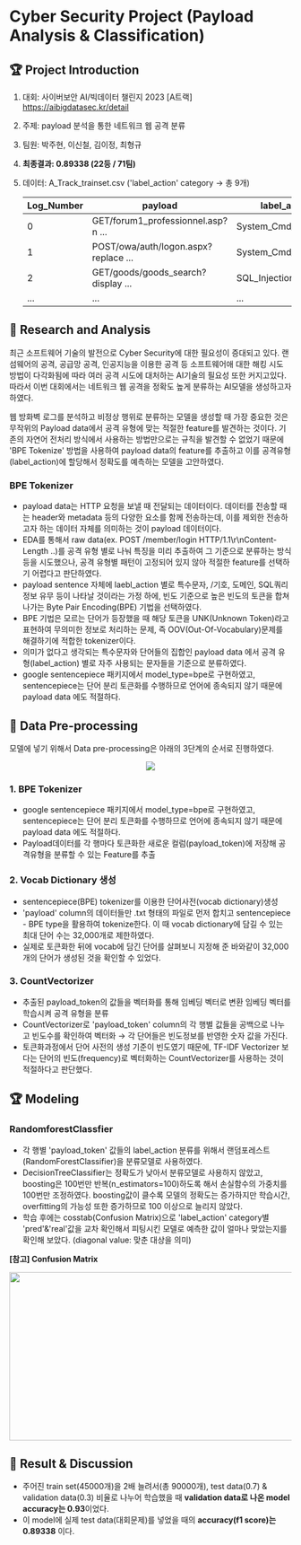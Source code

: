 # Cyber Security Project (Payload Analysis & Classification)


## 🏆 Project Introduction
 1. 대회: 사이버보안 AI/빅데이터 챌린지 2023 [A트랙] <https://aibigdatasec.kr/detail>
 2. 주제: payload 분석을 통한 네트워크 웹 공격 분류
 3. 팀원: 박주현, 이신철, 김이정, 최형규
 4. **최종결과: 0.89338 (22등 / 71팀)**
 5. 데이터: A_Track_trainset.csv ('label_action' category → 총 9개)

    
    |Log_Number|payload|label_action|
    |------|---|---|
    |0|GET/forum1_professionnel.asp?n ...|System_Cmd_Execution|
    |1|POST/owa/auth/logon.aspx?replace ...|System_Cmd_Execution|
    |2|GET/goods/goods_search?display ...|SQL_Injection|
    |...|...|...|



## 📖 Research and Analysis

최근 소프트웨어 기술의 발전으로 Cyber Security에 대한 필요성이 증대되고 있다. 랜섬웨어의 공격, 공급망 공격, 인공지능을 이용한 공격 등 소프트웨어애 대한 해킹 시도 방법이 다각화됨에 따라 여러 공격 시도에 대처하는 AI기술의 필요성 또한 커지고있다. 따라서 이번 대회에서는 네트워크 웹 공격을 정확도 높게 분류하는 AI모델을 생성하고자 하였다.


웹 방화벽 로그를 분석하고 비정상 행위로 분류하는 모델을 생성할 때 가장 중요한 것은 무작위의 Payload data에서 공격 유형에 맞는 적절한 feature를 발견하는 것이다. 기존의 자연어 전처리 방식에서 사용하는 방법만으로는 규칙을 발견할 수 없었기 때문에 'BPE Tokenize' 방법을 사용하여 payload data의 feature를 추출하고 이를 공격유형(label_action)에 할당해서 정확도를 예측하는 모델을 고안하였다.


### BPE Tokenizer
  - payload data는 HTTP 요청을 보낼 때 전달되는 데이터이다. 데이터를 전송할 때는 header와 metadata 등의 다양한 요소를 함께 전송하는데, 이를 제외한 전송하고자 하는 데이터 자체를 의미하는 것이 payload 데이터이다.
  - EDA를 통해서 raw data(ex. POST /member/login HTTP/1.1\r\nContent-Length ..)를 공격 유형 별로 나눠 특징을 미리 추출하여 그 기준으로 분류하는 방식 등을 시도했으나, 공격 유형별 패턴이 고정되어 있지 않아 적절한 feature를 선택하기 어렵다고 판단하였다.
  - payload sentence 자체에 laebl_action 별로 특수문자, /기호, 도메인, SQL쿼리 정보 유무 등이 나타날 것이라는 가정 하에, 빈도 기준으로 높은 빈도의 토큰을 합쳐나가는 Byte Pair Encoding(BPE) 기법을 선택하였다.
  - BPE 기법은 모르는 단어가 등장했을 때 해당 토큰을 UNK(Unknown Token)라고 표현하여 무의미한 정보로 처리하는 문제, 즉 OOV(Out-Of-Vocabulary)문제를 해결하기에 적합한 tokenizer이다.
  - 의미가 없다고 생각되는 특수문자와 단어들의 집합인 payload data 에서 공격 유형(label_action) 별로 자주 사용되는 문자들을 기준으로 분류하였다.
  - google sentencepiece 패키지에서 model_type=bpe로 구현하였고, sentencepiece는 단어 분리 토큰화를 수행하므로 언어에 종속되지 않기 때문에 payload data 에도 적절하다. 



## 📝 Data Pre-processing

모델에 넣기 위해서 Data pre-processing은 아래의 3단계의 순서로 진행하였다.

<p align="center">
  <img src="https://github.com/juooo1117/cyber_security_project/assets/95035134/f9191047-e711-465b-873e-8ac5d7bdedb9">
</p>

###  1. BPE Tokenizer
   - google sentencepiece 패키지에서 model_type=bpe로 구현하였고, sentencepiece는 단어 분리 토큰화를 수행하므로 언어에 종속되지 않기 때문에 payload data 에도 적절하다. 
   - Payload데이터를 각 행마다 토큰화한 새로운 컬럼(payload_token)에 저장해 공격유형을 분류할 수 있는 Feature를 추출

###  2. Vocab Dictionary 생성
   - sentencepiece(BPE) tokenizer를 이용한 단어사전(vocab dictionary)생성
   - 'payload' column의 데이터들만 .txt 형태의 파일로 먼저 합치고 sentencepiece - BPE type을 활용하여 tokenize한다. 이 때 vocab dictionary에 담길 수 있는 최대 단어 수는 32,000개로 제한하였다.
   - 실제로 토큰화한 뒤에 vocab에 담긴 단어를 살펴보니 지정해 준 바와같이 32,000개의 단어가 생성된 것을 확인할 수 있었다.

###  3. CountVectorizer
   - 추출된 payload_token의 값들을 벡터화를 통해 임베딩 벡터로 변환 임베딩 벡터를 학습시켜 공격 유형을 분류
   - CountVectorizer로 'payload_token' column의 각 행별 값들을 공백으로 나누고 빈도수를 확인하여 벡터화 → 각 단어들은 빈도정보를 반영한 숫자 값을 가진다.
   - 토큰화과정에서 단어 사전의 생성 기준이 빈도였기 때문에, TF-IDF Vectorizer 보다는 단어의 빈도(frequency)로 벡터화하는 CountVectorizer를 사용하는 것이 적절하다고 판단했다. 



## 🏆 Modeling

### RandomforestClassfier
   - 각 행별 'payload_token' 값들의 label_action 분류를 위해서 랜덤포레스트(RandomForestClassifier)을 분류모델로 사용하였다.
   - DecisionTreeClassifier는 정확도가 낮아서 분류모델로 사용하지 않았고, boosting은 100번만 반복(n_estimators=100)하도록 해서 손실함수의 가중치를 100번만 조정하였다. boosting값이 클수록 모델의 정확도는 증가하지만 학습시간, overfitting의 가능성 또한 증가하므로 100 이상으로 늘리지 않았다.
   - 학습 후에는 cosstab(Confusion Matrix)으로 'label_action' category별 'pred'&'real'값을 교차 확인해서 피팅시킨 모델로 예측한 값이 얼마나 맞았는지를 확인해 보았다. (diagonal value: 맞춘 대상을 의미)

**[참고] Confusion Matrix**
<p align="center">
  <img src="https://github.com/juooo1117/cyber_security_project/assets/95035134/dcd7f2f4-1744-4db5-9240-b61b91256629" width="700" height="300">
</p>



## 📜 Result & Discussion
   - 주어진 train set(45000개)을 2배 늘려서(총 90000개), test data(0.7) & validation data(0.3) 비율로 나누어 학습했을 때 **validation data로 나온 model accuracy는 0.93**이었다.
   - 이 model에 실제 test data(대회문제)를 넣었을 때의 **accuracy(f1 score)는 0.89338** 이다.

